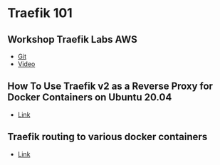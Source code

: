 # Traefik 101

## Workshop Traefik Labs AWS

- [Git](https://github.com/jakubhajek/traefik-workshop)
- [Video](https://www.youtube.com/watch?v=CL5Cxxz-yHo&ab_channel=TraefikLabs)

## How To Use Traefik v2 as a Reverse Proxy for Docker Containers on Ubuntu 20.04

- [Link](https://www.digitalocean.com/community/tutorials/how-to-use-traefik-v2-as-a-reverse-proxy-for-docker-containers-on-ubuntu-20-04)

## Traefik routing to various docker containers

- [Link](https://github.com/DoTheEvo/Traefik-v2-examples#1-traefik-routing-to-various-docker-containers)

